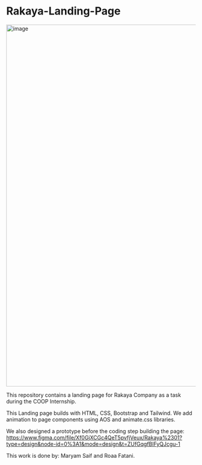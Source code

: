 # Rakaya-Landing-Page
<img width="960" alt="image" src="https://github.com/Maryam142/Rakaya-Landing-Page-/assets/108498078/07f1c023-2e8c-49be-b0e3-51a15c554ce2">


This repository contains a landing page for Rakaya Company as a task during the COOP Internship. 

This Landing page builds with HTML, CSS, Bootstrap and Tailwind. We add animation to page components using AOS and animate.css libraries.

We also designed a prototype before the coding step building the page: https://www.figma.com/file/Xf0GjXCGc4QeT5pvfjVeux/Rakaya%2301?type=design&node-id=0%3A1&mode=design&t=ZUfGqgfBlFyQJcgu-1


This work is done by: Maryam Saif and Roaa Fatani.
